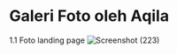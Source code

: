 # Galeri Foto oleh Aqila 
1.1 Foto landing page
![Screenshot (223)](https://github.com/RaniaAqila/Gallery-Foto/assets/158666151/81dd4453-da19-420d-8f04-c465370aa613)
